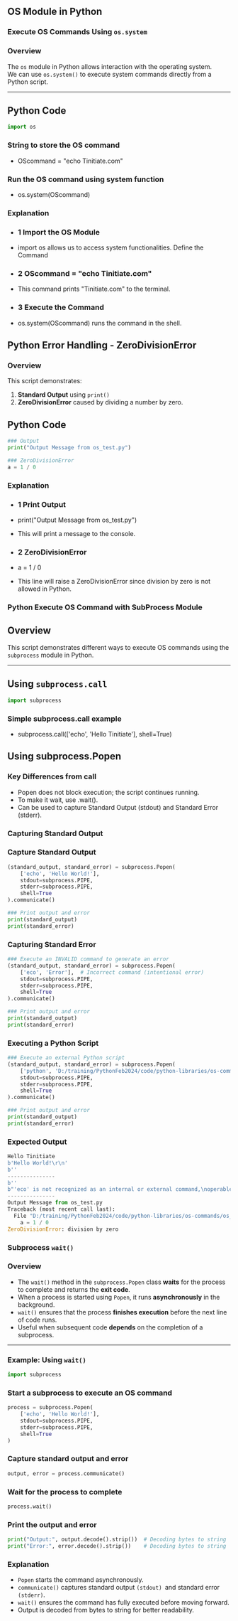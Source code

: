 ## OS Module in Python

### Execute OS Commands Using `os.system`

### **Overview**
The `os` module in Python allows interaction with the operating system.  
We can use `os.system()` to execute system commands directly from a Python script.

---

## **Python Code**
```python
import os
```
### String to store the OS command

- OScommand = "echo Tinitiate.com"

### Run the OS command using system function
- os.system(OScommand)



### Explanation
- ### 1 Import the OS Module

- import os allows us to access system functionalities.
Define the Command

- ### 2 OScommand = "echo Tinitiate.com"
- This command prints "Tinitiate.com" to the terminal.
- ### 3 Execute the Command

- os.system(OScommand) runs the command in the shell.













## Python Error Handling - ZeroDivisionError

### **Overview**
This script demonstrates:
1. **Standard Output** using `print()`
2. **ZeroDivisionError** caused by dividing a number by zero.

## **Python Code**
```python
### Output
print("Output Message from os_test.py")

### ZeroDivisionError
a = 1 / 0

```
### Explanation
- ### 1 Print Output
- print("Output Message from os_test.py")
- This will print a message to the console.
- ### 2 ZeroDivisionError

- a = 1 / 0
- This line will raise a ZeroDivisionError since division by zero is not allowed in Python.






### Python Execute OS Command with SubProcess Module

## **Overview**
This script demonstrates different ways to execute OS commands using the `subprocess` module in Python.

---

## **Using `subprocess.call`**
```python
import subprocess
```
### Simple subprocess.call example
- subprocess.call(['echo', 'Hello Tinitiate'], shell=True)

## Using subprocess.Popen
### Key Differences from call
- Popen does not block execution; the script continues running.
- To make it wait, use .wait().
- Can be used to capture Standard Output (stdout) and Standard Error (stderr).
### Capturing Standard Output
### Capture Standard Output
```python
(standard_output, standard_error) = subprocess.Popen(
    ['echo', 'Hello World!'],
    stdout=subprocess.PIPE,
    stderr=subprocess.PIPE,
    shell=True
).communicate()

### Print output and error
print(standard_output)
print(standard_error)
```


### Capturing Standard Error
```python
### Execute an INVALID command to generate an error
(standard_output, standard_error) = subprocess.Popen(
    ['eco', 'Error'],  # Incorrect command (intentional error)
    stdout=subprocess.PIPE,
    stderr=subprocess.PIPE,
    shell=True
).communicate()

### Print output and error
print(standard_output)
print(standard_error)
```


### Executing a Python Script
```python
### Execute an external Python script
(standard_output, standard_error) = subprocess.Popen(
    ['python', 'D:/training/PythonFeb2024/code/python-libraries/os-commands/os_test.py'],
    stdout=subprocess.PIPE,
    stderr=subprocess.PIPE,
    shell=True
).communicate()

### Print output and error
print(standard_output)
print(standard_error)
```

### Expected Output
```python
Hello Tinitiate
b'Hello World!\r\n'
b''
---------------
b''
b"'eco' is not recognized as an internal or external command,\noperable program or batch file.\r\n"
---------------
Output Message from os_test.py
Traceback (most recent call last):
  File "D:/training/PythonFeb2024/code/python-libraries/os-commands/os_test.py", line 5, in <module>
    a = 1 / 0
ZeroDivisionError: division by zero
```


### Subprocess `wait()`

### **Overview**
- The `wait()` method in the `subprocess.Popen` class **waits** for the process to complete and returns the **exit code**.
- When a process is started using `Popen`, it runs **asynchronously** in the background.
- `wait()` ensures that the process **finishes execution** before the next line of code runs.
- Useful when subsequent code **depends** on the completion of a subprocess.

---

### **Example: Using `wait()`**
```python
import subprocess
```
### Start a subprocess to execute an OS command
```python
process = subprocess.Popen(
    ['echo', 'Hello World!'],
    stdout=subprocess.PIPE,
    stderr=subprocess.PIPE,
    shell=True
)
```
### Capture standard output and error
```python
output, error = process.communicate()
```
### Wait for the process to complete
```python
process.wait()
```
### Print the output and error
```python
print("Output:", output.decode().strip())  # Decoding bytes to string
print("Error:", error.decode().strip())    # Decoding bytes to string
```

### Explanation
- `Popen` starts the command asynchronously.
- `communicate()` captures standard output `(stdout) `and standard error `(stderr)`.
- `wait()` ensures the command has fully executed before moving forward.
- Output is decoded from bytes to string for better readability.





